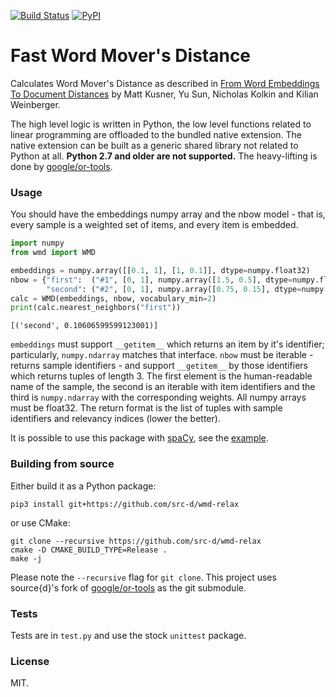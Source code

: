 [![Build Status](https://travis-ci.org/src-d/wmd-relax.svg?branch=master)](https://travis-ci.org/src-d/wmd-relax) [![PyPI](https://img.shields.io/pypi/v/wmd.svg)](https://pypi.python.org/pypi/wmd)

# Fast Word Mover's Distance

Calculates Word Mover's Distance as described in
[From Word Embeddings To Document Distances](http://www.cs.cornell.edu/~kilian/papers/wmd_metric.pdf)
by Matt Kusner, Yu Sun, Nicholas Kolkin and Kilian Weinberger.

The high level logic is written in Python, the low level functions related to
linear programming are offloaded to the bundled native extension. The native
extension can be built as a generic shared library not related to Python at all.
**Python 2.7 and older are not supported.** The heavy-lifting is done by
[google/or-tools](https://github.com/google/or-tools).


### Usage

You should have the embeddings numpy array and the nbow model - that is,
every sample is a weighted set of items, and every item is embedded.

```python
import numpy
from wmd import WMD

embeddings = numpy.array([[0.1, 1], [1, 0.1]], dtype=numpy.float32)
nbow = {"first":  ("#1", [0, 1], numpy.array([1.5, 0.5], dtype=numpy.float32)),
        "second": ("#2", [0, 1], numpy.array([0.75, 0.15], dtype=numpy.float32))}
calc = WMD(embeddings, nbow, vocabulary_min=2)
print(calc.nearest_neighbors("first"))
```
```
[('second', 0.10606599599123001)]
```

`embeddings` must support `__getitem__` which returns an item by it's
identifier; particularly, `numpy.ndarray` matches that interface.
`nbow` must be iterable - returns sample identifiers - and support
`__getitem__` by those identifiers which returns tuples of length 3.
The first element is the human-readable name of the sample, the
second is an iterable with item identifiers and the third is `numpy.ndarray`
with the corresponding weights. All numpy arrays must be float32. The return
format is the list of tuples with sample identifiers and relevancy
indices (lower the better).

It is possible to use this package with [spaCy](https://github.com/explosion/spaCy),
see the [example](spacy_example.py).

### Building from source

Either build it as a Python package:

```
pip3 install git+https://github.com/src-d/wmd-relax
```

or use CMake:

```
git clone --recursive https://github.com/src-d/wmd-relax
cmake -D CMAKE_BUILD_TYPE=Release .
make -j
```

Please note the `--recursive` flag for `git clone`. This project uses source{d}'s
fork of [google/or-tools](https://github.com/google/or-tools) as the git submodule.

### Tests

Tests are in `test.py` and use the stock `unittest` package.

### License

MIT.